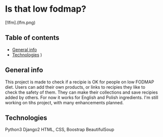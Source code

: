 # Is that low fodmap?

[!lfm].(lfm.png)

## Table of contents
* [General info](#general-info)
* [Technologies](#technologies)
)

## General info
This project is made to check if a recipie is OK for people on low FODMAP diet.
Users can add their own products, or links to recipies they like to check the safety of them.
They can make their collections and save recipies added by others.
For now it works for English and Polish ingredients.
I'm still working on tihs project, with many enhancements planned.

	
## Technologies
Python3
Django2
HTML, CSS, Boostrap
BeautifulSoup
